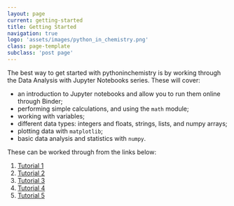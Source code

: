 ```yaml
---
layout: page
current: getting-started 
title: Getting Started
navigation: true
logo: 'assets/images/python_in_chemistry.png'
class: page-template
subclass: 'post page'
---
```


The best way to get started with pythoninchemistry is by working through the Data Analysis with Jupyter Notebooks series. These will cover:

- an introduction to Jupyter notebooks and allow you to run them online through Binder;
- performing simple calculations, and using the `math` module;
- working with variables;
- different data types: integers and floats, strings, lists, and numpy arrays; 
- plotting data with `matplotlib`; 
- basic data analysis and statistics with `numpy`. 

These can be worked through from the links below:
1. [Tutorial 1](https://mybinder.org/v2/gh/bjmorgan/python_in_chemistry/master?filepath=Y1S1%20Practical%2FTutorial%201.ipynb)
2. [Tutorial 2](https://mybinder.org/v2/gh/bjmorgan/python_in_chemistry/master?filepath=Y1S1%20Practical%2FTutorial%202.ipynb)
3. [Tutorial 3](https://mybinder.org/v2/gh/bjmorgan/python_in_chemistry/master?filepath=Y1S1%20Practical%2FTutorial%203.ipynb)
4. [Tutorial 4](https://mybinder.org/v2/gh/bjmorgan/python_in_chemistry/master?filepath=Y1S1%20Practical%2FTutorial%204.ipynb)
5. [Tutorial 5](https://mybinder.org/v2/gh/bjmorgan/python_in_chemistry/master?filepath=Y1S1%20Practical%2FTutorial%205.ipynb)

